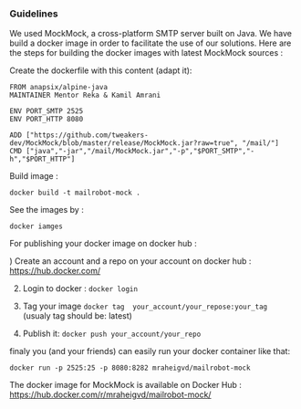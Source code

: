 ### Guidelines

We used MockMock, a cross-platform SMTP server built on Java. 
We have build a docker image in order to facilitate the use of our solutions.
Here are the steps for building the docker images with latest MockMock sources :


Create the dockerfile with this content (adapt it):

```
FROM anapsix/alpine-java
MAINTAINER Mentor Reka & Kamil Amrani

ENV PORT_SMTP 2525
ENV PORT_HTTP 8080

ADD ["https://github.com/tweakers-dev/MockMock/blob/master/release/MockMock.jar?raw=true", "/mail/"]
CMD ["java","-jar","/mail/MockMock.jar","-p","$PORT_SMTP","-h","$PORT_HTTP"]
```


Build image :

```
docker build -t mailrobot-mock .
```

See the images by :

```
docker iamges
```

For publishing your docker image on docker hub :

) Create an account and a repo on your account on docker hub : https://hub.docker.com/

2) Login to docker : ```docker login```

3) Tag your image ```docker tag  your_account/your_repose:your_tag``` (usualy tag should be: latest)

4) Publish it: ```docker push your_account/your_repo```

finaly you (and your friends) can easily run your docker container like that:


```
docker run -p 2525:25 -p 8080:8282 mraheigvd/mailrobot-mock
```


The docker image for MockMock is available on Docker Hub : https://hub.docker.com/r/mraheigvd/mailrobot-mock/
